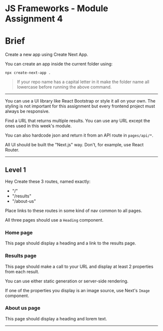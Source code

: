 # JS Frameworks - Module Assignment 4

# Brief

Create a new app using Create Next App.

You can create an app inside the current folder using:

```
npx create-next-app .
```

> If your repo name has a capital letter in it make the folder name all lowercase before running the above command.

---

You can use a UI library like React Bootstrap or style it all on your own. The styling is not important for this assignment but every frontend project must always be responsive.

Find a URL that returns multiple results. You can use any URL except the ones used in this week's module.

You can also hardcode json and return it from an API route in `pages/api/*`.

All UI should be built the "Next.js" way. Don't, for example, use React Router.

---

## Level 1
Hey
Create these 3 routes, named exactly:

- "/"
- "/results"
- "/about-us"

Place links to these routes in some kind of nav common to all pages.

All three pages should use a `Heading` component.

### Home page

This page should display a heading and a link to the results page.


### Results page

This page should make a call to your URL and display at least 2 properties from each result.

You can use either static generation or server-side rendering.

If one of the properties you display is an image source, use Next's `Image` component.

### About us page

This page should display a heading and lorem text.


---


